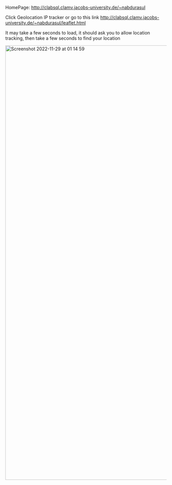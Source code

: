 HomePage:
http://clabsql.clamv.jacobs-university.de/~nabdurasul

Click Geolocation IP tracker or go to this link
http://clabsql.clamv.jacobs-university.de/~nabdurasul/leaflet.html

It may take a few seconds to load, it should ask you to allow location tracking, then take a few seconds to find your location


<img width="1353" alt="Screenshot 2022-11-29 at 01 14 59" src="https://user-images.githubusercontent.com/83012931/204407488-d1325e5f-3f29-4568-a2a2-e1495bd0b754.png">
